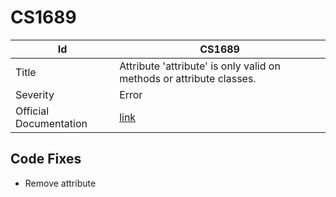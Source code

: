 # CS1689

| Id                     | CS1689                                                                |
| ---------------------- | --------------------------------------------------------------------- |
| Title                  | Attribute 'attribute' is only valid on methods or attribute classes\. |
| Severity               | Error                                                                 |
| Official Documentation | [link](http://docs.microsoft.com/en-us/dotnet/csharp/misc/cs1689)     |

## Code Fixes

* Remove attribute

